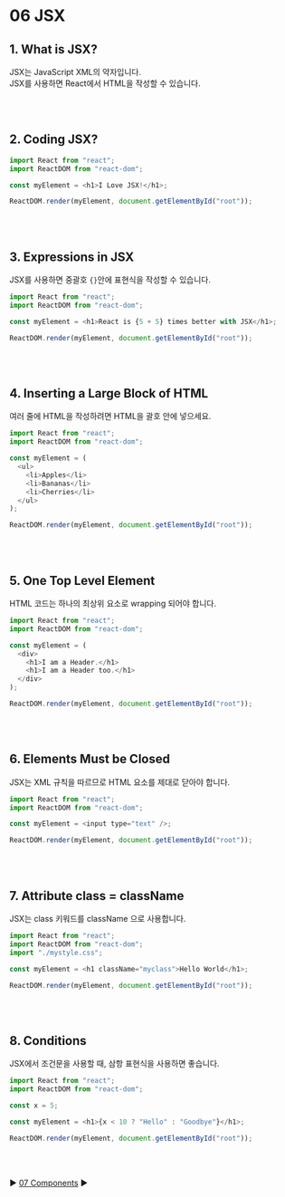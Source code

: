 # 06 JSX

## 1. What is JSX?

JSX는 JavaScript XML의 약자입니다.  
JSX를 사용하면 React에서 HTML을 작성할 수 있습니다.

<br/>
<br/>

## 2. Coding JSX?

```javascript
import React from "react";
import ReactDOM from "react-dom";

const myElement = <h1>I Love JSX!</h1>;

ReactDOM.render(myElement, document.getElementById("root"));
```

<br/>
<br/>

## 3. Expressions in JSX

JSX를 사용하면 중괄호 `{}`안에 표현식을 작성할 수 있습니다.

```javascript
import React from "react";
import ReactDOM from "react-dom";

const myElement = <h1>React is {5 + 5} times better with JSX</h1>;

ReactDOM.render(myElement, document.getElementById("root"));
```

<br/>
<br/>

## 4. Inserting a Large Block of HTML

여러 줄에 HTML을 작성하려면 HTML을 괄호 안에 넣으세요.

```javascript
import React from "react";
import ReactDOM from "react-dom";

const myElement = (
  <ul>
    <li>Apples</li>
    <li>Bananas</li>
    <li>Cherries</li>
  </ul>
);

ReactDOM.render(myElement, document.getElementById("root"));
```

<br/>
<br/>

## 5. One Top Level Element

HTML 코드는 하나의 최상위 요소로 wrapping 되어야 합니다.

```javascript
import React from "react";
import ReactDOM from "react-dom";

const myElement = (
  <div>
    <h1>I am a Header.</h1>
    <h1>I am a Header too.</h1>
  </div>
);

ReactDOM.render(myElement, document.getElementById("root"));
```

<br/>
<br/>

## 6. Elements Must be Closed

JSX는 XML 규칙을 따르므로 HTML 요소를 제대로 닫아야 합니다.

```javascript
import React from "react";
import ReactDOM from "react-dom";

const myElement = <input type="text" />;

ReactDOM.render(myElement, document.getElementById("root"));
```

<br/>
<br/>

## 7. Attribute class = className

JSX는 class 키워드를 className 으로 사용합니다.

```javascript
import React from "react";
import ReactDOM from "react-dom";
import "./mystyle.css";

const myElement = <h1 className="myclass">Hello World</h1>;

ReactDOM.render(myElement, document.getElementById("root"));
```

<br/>
<br/>

## 8. Conditions

JSX에서 조건문을 사용할 때, 삼항 표현식을 사용하면 좋습니다.

```javascript
import React from "react";
import ReactDOM from "react-dom";

const x = 5;

const myElement = <h1>{x < 10 ? "Hello" : "Goodbye"}</h1>;

ReactDOM.render(myElement, document.getElementById("root"));
```

<br/>
<br/>

:arrow_forward: [07 Components](./07%20Components.md) :arrow_forward:
